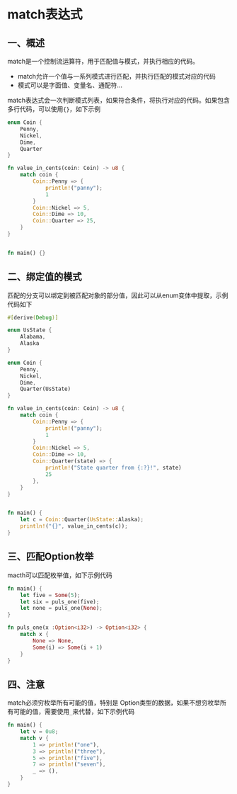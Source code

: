 # match表达式

## 一、概述

match是一个控制流运算符，用于匹配值与模式，并执行相应的代码。

- match允许一个值与一系列模式进行匹配，并执行匹配的模式对应的代码
- 模式可以是字面值、变量名、通配符...

match表达式会一次判断模式列表，如果符合条件，将执行对应的代码。如果包含多行代码，可以使用`{}`，如下示例

```Rust
enum Coin {
    Penny,
    Nickel,
    Dime,
    Quarter
}

fn value_in_cents(coin: Coin) -> u8 {
    match coin {
        Coin::Penny => {
            println!("panny");
            1
        }
        Coin::Nickel => 5,
        Coin::Dime => 10,
        Coin::Quarter => 25,
    }
}


fn main() {}
```

## 二、绑定值的模式

匹配的分支可以绑定到被匹配对象的部分值，因此可以从enum变体中提取，示例代码如下

```Rust
#[derive(Debug)]

enum UsState {
    Alabama,
    Alaska
}

enum Coin {
    Penny,
    Nickel,
    Dime,
    Quarter(UsState)
}

fn value_in_cents(coin: Coin) -> u8 {
    match coin {
        Coin::Penny => {
            println!("panny");
            1
        }
        Coin::Nickel => 5,
        Coin::Dime => 10,
        Coin::Quarter(state) => {
            println!("State quarter from {:?}!", state)
            25
        },
    }
}


fn main() {
    let c = Coin::Quarter(UsState::Alaska);
    println!("{}", value_in_cents(c));
}
```

## 三、匹配Option<T>枚举

macth可以匹配枚举值，如下示例代码

```Rust
fn main() {
    let five = Some(5);
    let six = puls_one(five);
    let none = puls_one(None);
}

fn puls_one(x :Option<i32>) -> Option<i32> {
    match x {
        None => None,
        Some(i) => Some(i + 1)
    }
}
```

## 四、注意

match必须穷枚举所有可能的值，特别是 Option类型的数据，如果不想穷枚举所有可能的值，需要使用`_`来代替，如下示例代码

```Rust
fn main() {
    let v = 0u8;
    match v {
        1 => println!("one"),
        3 => println!("three"),
        5 => println!("five"),
        7 => println!("seven"),
        _ => (),
    }
}
```

